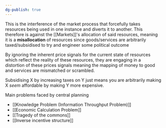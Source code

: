 ```yaml
---
dg-publish: true
---
```

This is the interference of the market process that forcefully takes resources being used in one instance and diverts it to another.
This therefore is against the [[Markets]]'s allocation of said resources, meaning it is a **misallocation** 
of resources since goods/services are arbitrarily taxed/subsidised to try and engineer some political outcome

By ignoring the inherent price signals for the current state of resources which reflect the reality of these resources, they are engaging in a distortion of these prices signals meaning the mapping of money to good and services are mismatched or scrambled.

Subsidising X by increasing taxes on Y just means you are arbitrarily making X _seem_ affordable by making Y more expensive.

Main problems faced by central planning
- [[Knowledge Problem (Information Throughput Problem)]]
- [[Economic Calculation Problem]]
- [[Tragedy of the commons]]
- [[Inverse incentive structure]]
